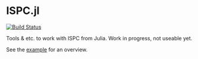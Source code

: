 # ISPC.jl

[![Build Status](https://travis-ci.org/damiendr/ISPC.jl.svg?branch=master)](https://travis-ci.org/damiendr/ISPC.jl.jl)

Tools & etc. to work with ISPC from Julia. Work in progress, not useable yet.

See the [example](https://github.com/damiendr/ISPC.jl/blob/master/examples/ISPC-mandelbrot.ipynb) for an overview.
